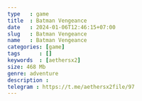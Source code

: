 ```yaml
---
type   : game
title  : Batman Vengeance
date   : 2024-01-06T12:46:15+07:00
slug   : Batman Vengeance
name   : Batman Vengeance
categories: [game]
tags      : []
keywords  : [aethersx2]
size: 468 Mb
genre: adventure
description : 
telegram : https://t.me/aethersx2file/97
---
```


